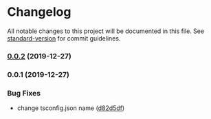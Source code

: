 # Changelog

All notable changes to this project will be documented in this file. See [standard-version](https://github.com/conventional-changelog/standard-version) for commit guidelines.

### [0.0.2](https://github.com/AlmogVC/kaser-sender/compare/v0.0.1...v0.0.2) (2019-12-27)

### 0.0.1 (2019-12-27)


### Bug Fixes

* change tsconfig.json name ([d82d5df](https://github.com/AlmogVC/kaser-sender/commit/d82d5dfc5a1bae1b6cc7efc66b84c57d0a8f28ba))
